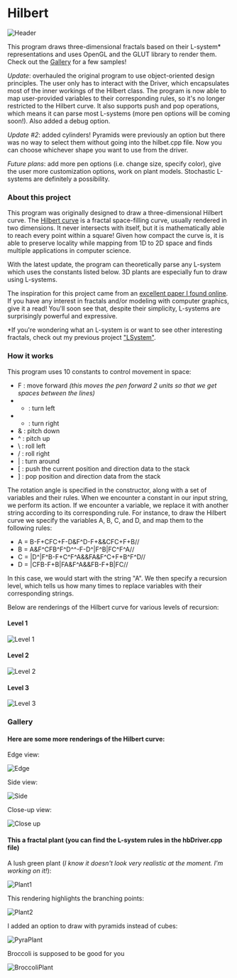 # Hilbert

![Header][header]

[header]: https://raw.githubusercontent.com/kbhadury/Hilbert/master/Screenshots/hb_header.PNG

This program draws three-dimensional fractals based on their L-system\* representations and uses OpenGL and the GLUT library to render them.  Check out the [Gallery](https://github.com/kbhadury/Hilbert#gallery) for a few samples!

_Update_: overhauled the original program to use object-oriented design principles.  The user only has to interact with the Driver, which encapsulates most of the inner workings of the Hilbert class.  The program is now able to map user-provided variables to their corresponding rules, so it's no longer restricted to the Hilbert curve.  It also supports push and pop operations, which means it can parse most L-systems (more pen options will be coming soon!).  Also added a debug option.

_Update #2_: added cylinders!  Pyramids were previously an option but there was no way to select them without going into the hilbet.cpp file.  Now you can choose whichever shape you want to use from the driver.

_Future plans_: add more pen options (i.e. change size, specify color), give the user more customization options, work on plant models.  Stochastic L-systems are definitely a possibility.

### About this project
This program was originally designed to draw a three-dimensional Hilbert curve.  The [Hilbert curve](https://en.wikipedia.org/wiki/Hilbert_curve) is a fractal space-filling curve, usually rendered in two dimensions.  It never intersects with itself, but it is mathematically able to reach every point within a square!  Given how compact the curve is, it is able to preserve locality while mapping from 1D to 2D space and finds multiple applications in computer science.  

With the latest update, the program can theoretically parse any L-system which uses the constants listed below.  3D plants are especially fun to draw using L-systems.

The inspiration for this project came from an [excellent paper I found online](http://algorithmicbotany.org/papers/abop/abop-ch1.pdf).  If you have any interest in fractals and/or modeling with computer graphics, give it a read!  You'll soon see that, despite their simplicity, L-systems are surprisingly powerful and expressive.

\*If you're wondering what an L-system is or want to see other interesting fractals, check out my previous project ["LSystem"](https://github.com/kbhadury/LSystem).

### How it works
This program uses 10 constants to control movement in space:
* F : move forward *(this  moves the pen forward 2 units so that we get spaces between the lines)*
* + : turn left
* - : turn right
* & : pitch down
* ^ : pitch up
* \\ : roll left
* / : roll right
* | : turn around
* [ : push the current position and direction data to the stack
* ] : pop position and direction data from the stack

The rotation angle is specified in the constructor, along with a set of variables and their rules.  When we encounter a constant in our input string, we perform its action.  If we encounter a variable, we replace it with another string according to its corresponding rule.  For instance, to draw the Hilbert curve we specify the variables A, B, C, and D, and map them to the following rules:
* A = B-F+CFC+F-D&F^D-F+&&CFC+F+B//
* B = A&F^CFB^F^D^^-F-D^|F^B|FC^F^A//
* C = |D^|F^B-F+C^F^A&&FA&F^C+F+B^F^D//
* D = |CFB-F+B|FA&F^A&&FB-F+B|FC//

In this case, we would start with the string "A".  We then specify a recursion level, which tells us how many times to replace variables with their corresponding strings.

Below are renderings of the Hilbert curve for various levels of recursion:

#### Level 1
![Level 1][lvl1]

[lvl1]: https://raw.githubusercontent.com/kbhadury/Hilbert/master/Screenshots/hb1.PNG

#### Level 2
![Level 2][lvl2]

[lvl2]: https://raw.githubusercontent.com/kbhadury/Hilbert/master/Screenshots/hb2.PNG

#### Level 3
![Level 3][lvl3]

[lvl3]: https://raw.githubusercontent.com/kbhadury/Hilbert/master/Screenshots/hb3.PNG

### Gallery
#### Here are some more renderings of the Hilbert curve:

Edge view:

![Edge][edge]

[edge]: https://raw.githubusercontent.com/kbhadury/Hilbert/master/Screenshots/hb_edge.PNG

Side view:

![Side][side]

[side]: https://raw.githubusercontent.com/kbhadury/Hilbert/master/Screenshots/hb_side.PNG

Close-up view:

![Close up][inside]

[inside]: https://raw.githubusercontent.com/kbhadury/Hilbert/master/Screenshots/hb_inside.PNG

#### This a fractal plant (you can find the L-system rules in the hbDriver.cpp file)

A lush green plant (_I know it doesn't look very realistic at the moment.  I'm working on it!_):

![Plant1][plant1]

[plant1]: https://raw.githubusercontent.com/kbhadury/Hilbert/master/Screenshots/plant1.PNG

This rendering highlights the branching points:

![Plant2][plant2]

[plant2]: https://raw.githubusercontent.com/kbhadury/Hilbert/master/Screenshots/plant2.PNG

I added an option to draw with pyramids instead of cubes:

![PyraPlant][pyra]

[pyra]: https://raw.githubusercontent.com/kbhadury/Hilbert/master/Screenshots/pyraplant.PNG

Broccoli is supposed to be good for you

![BroccoliPlant][broccoli]

[broccoli]: https://raw.githubusercontent.com/kbhadury/Hilbert/master/Screenshots/broccoli.PNG
